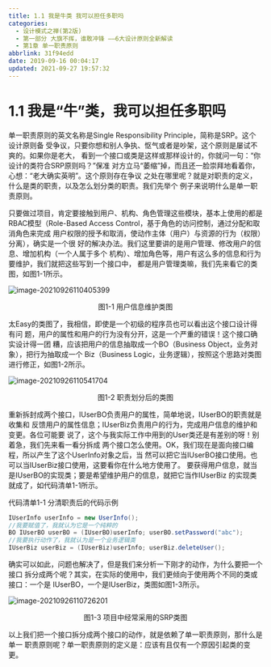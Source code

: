 ```yaml
---
title: 1.1 我是牛类 我可以担任多职吗
categories: 
  - 设计模式之禅(第2版)
  - 第一部分 大旗不挥，谁敢冲锋 ——6大设计原则全新解读
  - 第1章 单一职责原则
abbrlink: 31f94edd
date: 2019-09-16 00:04:17
updated: 2021-09-27 19:57:32
---
```

# 1.1 我是“牛”类，我可以担任多职吗
单一职责原则的英文名称是Single Responsibility Principle，简称是SRP。这个设计原则备 受争议，只要你想和别人争执、怄气或者是吵架，这个原则是屡试不爽的。如果你是老大， 看到一个接口或类是这样或那样设计的，你就问一句：“你设计的类符合SRP原则吗？”保准 对方立马“萎缩”掉，而且还一脸崇拜地看着你，心想：“老大确实英明”。这个原则存在争议 之处在哪里呢？就是对职责的定义，什么是类的职责，以及怎么划分类的职责。我们先举个 例子来说明什么是单一职责原则。

只要做过项目，肯定要接触到用户、机构、角色管理这些模块，基本上使用的都是 RBAC模型（Role-Based Access Control，基于角色的访问控制，通过分配和取消角色来完成 用户权限的授予和取消，使动作主体（用户）与资源的行为（权限）分离），确实是一个很 好的解决办法。我们这里要讲的是用户管理、修改用户的信息、增加机构（一个人属于多个 机构）、增加角色等，用户有这么多的信息和行为要维护，我们就把这些写到一个接口中， 都是用户管理类嘛，我们先来看它的类图，如图1-1所示。

![image-20210926110405399](https://gitee.com/XiaoLan223/images/raw/master/Blog/Sum/20210926110412.png)

<center>图1-1 用户信息维护类图</center>

太Easy的类图了，我相信，即使是一个初级的程序员也可以看出这个接口设计得有问 题，用户的属性和用户的行为没有分开，这是一个严重的错误！这个接口确实设计得一团 糟，应该把用户的信息抽取成一个BO（Business Object，业务对象），把行为抽取成一个 Biz（Business Logic，业务逻辑），按照这个思路对类图进行修正，如图1-2所示。

![image-20210926110541704](https://gitee.com/XiaoLan223/images/raw/master/Blog/Sum/20210926110541.png)
<center>图1-2 职责划分后的类图</center>

重新拆封成两个接口，IUserBO负责用户的属性，简单地说，IUserBO的职责就是收集和 反馈用户的属性信息；IUserBiz负责用户的行为，完成用户信息的维护和变更。各位可能要 说了，这个与我实际工作中用到的User类还是有差别的呀！别着急，我们先来看一看分拆成 两个接口怎么使用。OK，我们现在是面向接口编程，所以产生了这个UserInfo对象之后，当 然可以把它当IUserBO接口使用。也可以当IUserBiz接口使用，这要看你在什么地方使用了。 要获得用户信息，就当是IUserBO的实现类；要是希望维护用户的信息，就把它当作IUserBiz 的实现类就成了，如代码清单1-1所示。

代码清单1-1 分清职责后的代码示例
```java
IUserInfo userInfo = new UserInfo(); 
//我要赋值了，我就认为它是一个纯粹的
BO IUserBO userBO = (IUserBO)userInfo; userBO.setPassword("abc"); 
//我要执行动作了，我就认为是一个业务逻辑类 
IUserBiz userBiz = (IUserBiz)userInfo; userBiz.deleteUser();
```
确实可以如此，问题也解决了，但是我们来分析一下刚才的动作，为什么要把一个接口 拆分成两个呢？其实，在实际的使用中，我们更倾向于使用两个不同的类或接口：一个是 IUserBO，一个是IUserBiz，类图如图1-3所示。

![image-20210926110726201](https://gitee.com/XiaoLan223/images/raw/master/Blog/Sum/20210926110726.png)

<center>图1-3 项目中经常采用的SRP类图</center>

以上我们把一个接口拆分成两个接口的动作，就是依赖了单一职责原则，那什么是单一 职责原则呢？单一职责原则的定义是：应该有且仅有一个原因引起类的变更。

